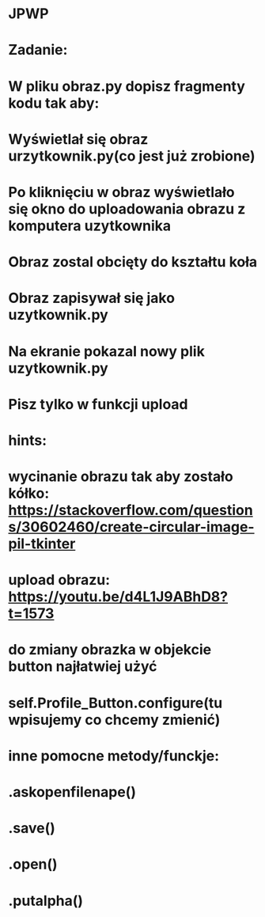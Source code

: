 # JPWP


# Zadanie:
# W pliku obraz.py dopisz fragmenty kodu tak aby:
# Wyświetlał się obraz urzytkownik.py(co jest już zrobione)
# Po kliknięciu w obraz wyświetlało się okno do uploadowania obrazu z komputera uzytkownika
# Obraz zostal obcięty do kształtu koła
# Obraz zapisywał się jako uzytkownik.py
# Na ekranie pokazal nowy plik uzytkownik.py

# Pisz tylko w funkcji upload


# hints: 
# wycinanie obrazu tak aby zostało kółko: https://stackoverflow.com/questions/30602460/create-circular-image-pil-tkinter
# upload obrazu: https://youtu.be/d4L1J9ABhD8?t=1573
# do zmiany obrazka w objekcie button najłatwiej użyć 
# self.Profile_Button.configure(tu wpisujemy co chcemy zmienić)
# inne pomocne metody/funckje:
# .askopenfilenape()
# .save()
# .open()
# .putalpha()



